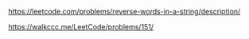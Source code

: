 https://leetcode.com/problems/reverse-words-in-a-string/description/

https://walkccc.me/LeetCode/problems/151/


